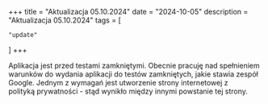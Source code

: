 +++
title = "Aktualizacja 05.10.2024"
date = "2024-10-05"
description = "Aktualizacja 05.10.2024"
tags = [

    "update"

]
+++

Aplikacja jest przed testami zamkniętymi. Obecnie pracuję nad spełnieniem warunków do wydania aplikacji do testów zamkniętych, jakie stawia zespół Google. Jednym z wymagań jest utworzenie strony internetowej z polityką prywatności - stąd wynikło między innymi powstanie tej strony.
